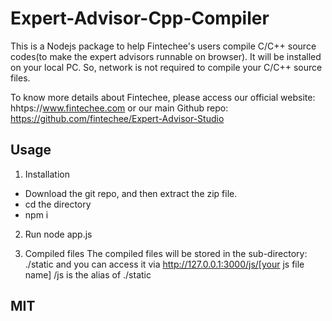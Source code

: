 # Expert-Advisor-Cpp-Compiler

This is a Nodejs package to help Fintechee's users compile C/C++ source codes(to make the expert advisors runnable on browser). It will be installed on your local PC. So, network is not required to compile your C/C++ source files.

To know more details about Fintechee, please access our official website: hhtps://www.fintechee.com or our main Github repo: https://github.com/fintechee/Expert-Advisor-Studio

## Usage
1. Installation
- Download the git repo, and then extract the zip file.
- cd the directory
- npm i

2. Run
node app.js

3. Compiled files
The compiled files will be stored in the sub-directory: ./static and you can access it via http://127.0.0.1:3000/js/[your js file name]
/js is the alias of ./static

## MIT
